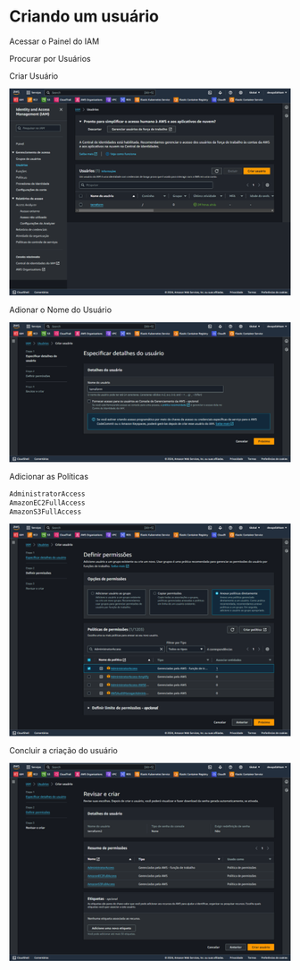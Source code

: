 # Criando um usuário

Acessar o Painel do IAM

Procurar por Usuários

Criar Usuário

<div align="center">

![Criando Usuários](./images/usuarios.png)

</div>

Adionar o Nome do Usuário

<div align="center">

![Nome do Usuários](./images/nome-usuario.png)

</div>

Adicionar as Políticas

    AdministratorAccess
    AmazonEC2FullAccess
    AmazonS3FullAccess

<div align="center">

![Políticas](./images/politicas.png)

</div>

Concluir a criação do usuário

<div align="center">

![Conclusão](./images/criacao.png)

</div>
